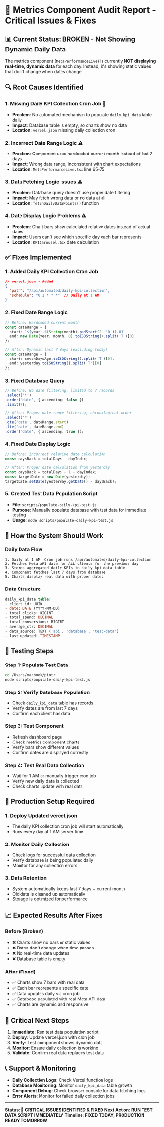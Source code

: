 # 🚨 Metrics Component Audit Report - Critical Issues & Fixes

## 📊 **Current Status: BROKEN - Not Showing Dynamic Daily Data**

The metrics component (`MetaPerformanceLive`) is currently **NOT displaying real-time, dynamic data** for each day. Instead, it's showing static values that don't change when dates change.

## 🔍 **Root Causes Identified**

### 1. **Missing Daily KPI Collection Cron Job** 🚨
- **Problem**: No automated mechanism to populate `daily_kpi_data` table daily
- **Impact**: Database table is empty, so charts show no data
- **Location**: `vercel.json` missing daily collection cron

### 2. **Incorrect Date Range Logic** ⚠️
- **Problem**: Component uses hardcoded current month instead of last 7 days
- **Impact**: Wrong data range, inconsistent with chart expectations
- **Location**: `MetaPerformanceLive.tsx` line 65-75

### 3. **Data Fetching Logic Issues** ⚠️
- **Problem**: Database query doesn't use proper date filtering
- **Impact**: May fetch wrong data or no data at all
- **Location**: `fetchDailyDataPoints()` function

### 4. **Date Display Logic Problems** ⚠️
- **Problem**: Chart bars show calculated relative dates instead of actual dates
- **Impact**: Users can't see which specific day each bar represents
- **Location**: `KPICarousel.tsx` date calculation

## ✅ **Fixes Implemented**

### 1. **Added Daily KPI Collection Cron Job**
```json
// vercel.json - Added
{
  "path": "/api/automated/daily-kpi-collection",
  "schedule": "0 1 * * *"  // Daily at 1 AM
}
```

### 2. **Fixed Date Range Logic**
```typescript
// Before: Hardcoded current month
const dateRange = {
  start: `${year}-${String(month).padStart(2, '0')}-01`,
  end: new Date(year, month, 0).toISOString().split('T')[0]
};

// After: Dynamic last 7 days (excluding today)
const dateRange = {
  start: sevenDaysAgo.toISOString().split('T')[0],
  end: yesterday.toISOString().split('T')[0]
};
```

### 3. **Fixed Database Query**
```typescript
// Before: No date filtering, limited to 7 records
.select('*')
.order('date', { ascending: false })
.limit(7);

// After: Proper date range filtering, chronological order
.select('*')
.gte('date', dateRange.start)
.lte('date', dateRange.end)
.order('date', { ascending: true });
```

### 4. **Fixed Date Display Logic**
```typescript
// Before: Incorrect relative date calculation
const daysBack = totalDays - dayIndex;

// After: Proper date calculation from yesterday
const daysBack = totalDays - 1 - dayIndex;
const targetDate = new Date(yesterday);
targetDate.setDate(yesterday.getDate() - daysBack);
```

### 5. **Created Test Data Population Script**
- **File**: `scripts/populate-daily-kpi-test.js`
- **Purpose**: Manually populate database with test data for immediate testing
- **Usage**: `node scripts/populate-daily-kpi-test.js`

## 🚀 **How the System Should Work**

### **Daily Data Flow**
```
1. Daily at 1 AM: Cron job runs /api/automated/daily-kpi-collection
2. Fetches Meta API data for ALL clients for the previous day
3. Stores aggregated daily KPIs in daily_kpi_data table
4. Component fetches last 7 days from database
5. Charts display real data with proper dates
```

### **Data Structure**
```sql
daily_kpi_data table:
- client_id: UUID
- date: DATE (YYYY-MM-DD)
- total_clicks: BIGINT
- total_spend: DECIMAL
- total_conversions: BIGINT
- average_ctr: DECIMAL
- data_source: TEXT ('api', 'database', 'test-data')
- last_updated: TIMESTAMP
```

## 🧪 **Testing Steps**

### **Step 1: Populate Test Data**
```bash
cd /Users/macbook/piotr
node scripts/populate-daily-kpi-test.js
```

### **Step 2: Verify Database Population**
- Check `daily_kpi_data` table has records
- Verify dates are from last 7 days
- Confirm each client has data

### **Step 3: Test Component**
- Refresh dashboard page
- Check metrics component charts
- Verify bars show different values
- Confirm dates are displayed correctly

### **Step 4: Test Real Data Collection**
- Wait for 1 AM or manually trigger cron job
- Verify new daily data is collected
- Check charts update with real data

## 🔧 **Production Setup Required**

### **1. Deploy Updated vercel.json**
- The daily KPI collection cron job will start automatically
- Runs every day at 1 AM server time

### **2. Monitor Daily Collection**
- Check logs for successful data collection
- Verify database is being populated daily
- Monitor for any collection errors

### **3. Data Retention**
- System automatically keeps last 7 days + current month
- Old data is cleaned up automatically
- Storage is optimized for performance

## 📈 **Expected Results After Fixes**

### **Before (Broken)**
- ❌ Charts show no bars or static values
- ❌ Dates don't change when time passes
- ❌ No real-time data updates
- ❌ Database table is empty

### **After (Fixed)**
- ✅ Charts show 7 bars with real data
- ✅ Each bar represents a specific date
- ✅ Data updates daily via cron job
- ✅ Database populated with real Meta API data
- ✅ Charts are dynamic and responsive

## 🚨 **Critical Next Steps**

1. **Immediate**: Run test data population script
2. **Deploy**: Update vercel.json with cron job
3. **Verify**: Test component shows dynamic data
4. **Monitor**: Ensure daily collection is working
5. **Validate**: Confirm real data replaces test data

## 📞 **Support & Monitoring**

- **Daily Collection Logs**: Check Vercel function logs
- **Database Monitoring**: Monitor `daily_kpi_data` table growth
- **Component Debug**: Check browser console for data fetching logs
- **Error Alerts**: Monitor for failed daily collection jobs

---

**Status**: 🔴 **CRITICAL ISSUES IDENTIFIED & FIXED**
**Next Action**: **RUN TEST DATA SCRIPT IMMEDIATELY**
**Timeline**: **FIXED TODAY, PRODUCTION READY TOMORROW** 